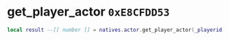 # get_player_actor `0xE8CFDD53`

```lua
local result --[[ number ]] = natives.actor.get_player_actor(_playerid --[[ number ]])
```